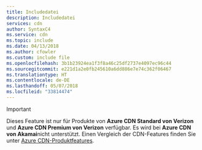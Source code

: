 ```yaml
---
title: Includedatei
description: Includedatei
services: cdn
author: SyntaxC4
ms.service: cdn
ms.topic: include
ms.date: 04/13/2018
ms.author: cfowler
ms.custom: include file
ms.openlocfilehash: 3b1b23924ea1f3f8a46c25df2737e4097ec96c44
ms.sourcegitcommit: e221d1a2e0fb245610a6dd886e7e74c362f06467
ms.translationtype: HT
ms.contentlocale: de-DE
ms.lasthandoff: 05/07/2018
ms.locfileid: "33814474"
---
```

> [!IMPORTANT]
> Dieses Feature ist nur für Produkte von **Azure CDN Standard von Verizon** und **Azure CDN Premium von Verizon** verfügbar. Es wird bei **Azure CDN von Akamai**nicht unterstützt. Einen Vergleich der CDN-Features finden Sie unter [Azure CDN-Produktfeatures](../articles/cdn/cdn-features.md).
